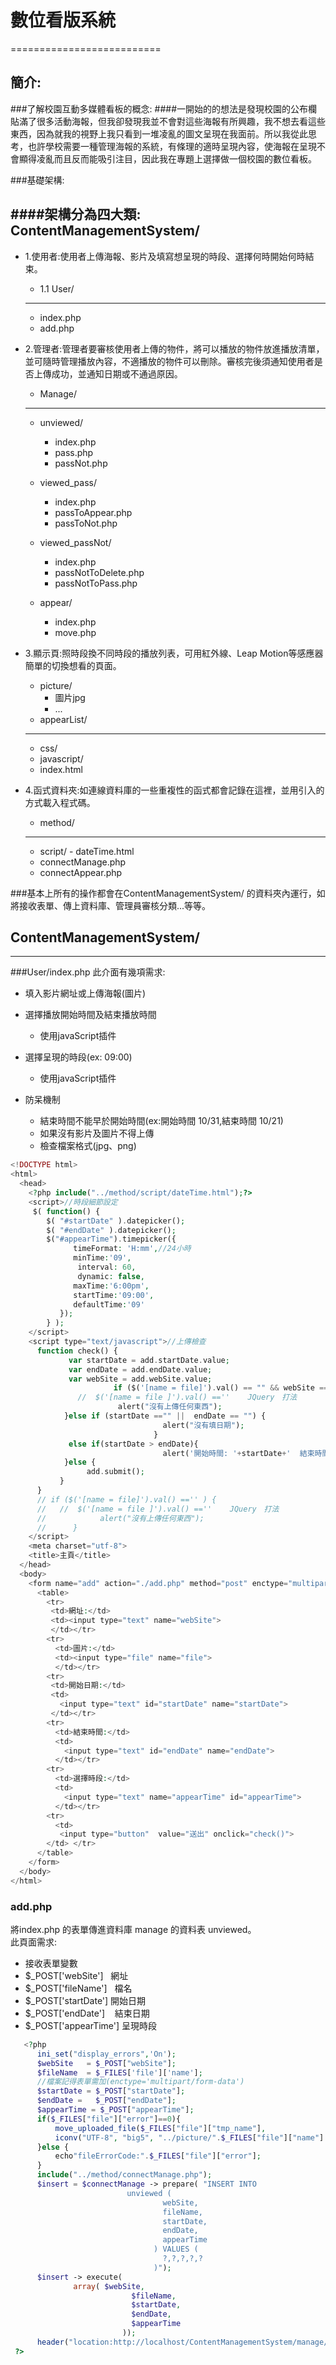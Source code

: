 # 數位看版系統
==========================
## 簡介:

###了解校園互動多媒體看板的概念:
####一開始的的想法是發現校園的公布欄貼滿了很多活動海報，但我卻發現我並不會對這些海報有所興趣，我不想去看這些東西，因為就我的視野上我只看到一堆凌亂的圖文呈現在我面前。所以我從此思考，也許學校需要一種管理海報的系統，有條理的適時呈現內容，使海報在呈現不會顯得凌亂而且反而能吸引注目，因此我在專題上選擇做一個校園的數位看板。

###基礎架構:

####架構分為四大類:
ContentManagementSystem/
----------------------------
- 1.使用者:使用者上傳海報、影片及填寫想呈現的時段、選擇何時開始何時結束。
  - 1.1 User/
  -----------
    - index.php
    - add.php

- 2.管理者:管理者要審核使用者上傳的物件，將可以播放的物件放進播放清單，並可隨時管理播放內容，不適播放的物件可以刪除。審核完後須通知使用者是否上傳成功，並通知日期或不通過原因。
  -	 Manage/
  ----------------
     -  unviewed/
     
        - index.php
        - pass.php
        - passNot.php
     -  viewed_pass/
        - index.php
        - passToAppear.php
        - passToNot.php
     -  viewed_passNot/
        - index.php
        - passNotToDelete.php
        - passNotToPass.php
     -  appear/
        - index.php
        - move.php

- 3.顯示頁:照時段換不同時段的播放列表，可用紅外線、Leap Motion等感應器簡單的切換想看的頁面。
  - picture/
    - 圖片jpg
    - ...
  - appearList/
  ---------------
    - css/
    - javascript/
    - index.html

- 4.函式資料夾:如連線資料庫的一些重複性的函式都會記錄在這裡，並用引入的方式載入程式碼。
  - method/
  --------------
    -  script/
      - dateTime.html
    - connectManage.php
    - connectAppear.php
    
###基本上所有的操作都會在ContentManagementSystem/ 的資料夾內運行，如將接收表單、傳上資料庫、管理員審核分類...等等。

## ContentManagementSystem/
-----------------------------------------------
###User/index.php
 此介面有幾項需求:
 
 - 填入影片網址或上傳海報(圖片)
 
 - 選擇播放開始時間及結束播放時間
   * 使用javaScript插件  
 - 選擇呈現的時段(ex: 09:00)
   * 使用javaScript插件
 - 防呆機制
    - 結束時間不能早於開始時間(ex:開始時間 10/31,結束時間 10/21)
    - 如果沒有影片及圖片不得上傳
    - 檢查檔案格式(jpg、png)
```php
<!DOCTYPE html>
<html>
  <head>
    <?php include("../method/script/dateTime.html");?>
    <script>//時段細節設定
     $( function() {
        $( "#startDate" ).datepicker();
        $( "#endDate" ).datepicker();
        $("#appearTime").timepicker({
              timeFormat: 'H:mm',//24小時
              minTime:'09',
               interval: 60,
               dynamic: false,
              maxTime:'6:00pm',
              startTime:'09:00',
              defaultTime:'09'
           });
        } );
    </script>
    <script type="text/javascript">//上傳檢查
      function check() {
             var startDate = add.startDate.value;
             var endDate = add.endDate.value;
             var webSite = add.webSite.value;
                       if ($('[name = file]').val() == "" && webSite == "" ) {
               //  $('[name = file ]').val() ==''    JQuery　打法
                        alert("沒有上傳任何東西");
            }else if (startDate =="" ||  endDate == "") {
                                  alert("沒有填日期");
                                }
             else if(startDate > endDate){
                                  alert('開始時間: '+startDate+'  結束時間:'+endDate+' 時間錯誤');
            }else {
                 add.submit();
           }
      }
      // if ($('[name = file]').val() =='' ) {
      //   //  $('[name = file ]').val() ==''    JQuery　打法
      //            alert("沒有上傳任何東西");
      //      }
    </script>
    <meta charset="utf-8">
    <title>主頁</title>
  </head>
  <body>
    <form name="add" action="./add.php" method="post" enctype="multipart/form-data">
      <table>
        <tr>
         <td>網址:</td>
         <td><input type="text" name="webSite">
         </td></tr>
        <tr>
          <td>圖片:</td>
          <td><input type="file" name="file">
          </td></tr>
        <tr>
         <td>開始日期:</td>
         <td>
           <input type="text" id="startDate" name="startDate">
         </td></tr>
        <tr>
          <td>結束時間:</td>
          <td>
            <input type="text" id="endDate" name="endDate">
          </td></tr>
        <tr>
          <td>選擇時段:</td>
          <td>
            <input type="text" name="appearTime" id="appearTime">
          </td></tr>
        <tr>
          <td>
           <input type="button"  value="送出" onclick="check()">
        </td> </tr>
      </table>
    </form>
  </body>
</html>
```

### add.php
  將index.php 的表單傳進資料庫 manage 的資料表 unviewed。  
  此頁面需求:
  
 - 接收表單變數
  - $_POST['webSite']    網址
  - $_POST['fileName']   檔名
  - $_POST['startDate']  開始日期  
  - $_POST['endDate']    結束日期  
  - $_POST['appearTime'] 呈現時段
  
  
```php
   <?php
      ini_set("display_errors",'On');
      $webSite   = $_POST["webSite"];
      $fileName  = $_FILES['file']['name'];
      //檔案記得表單需加(enctype='multipart/form-data')
      $startDate = $_POST["startDate"];
      $endDate =   $_POST["endDate"];
      $appearTime = $_POST["appearTime"];
      if($_FILES["file"]["error"]==0){
          move_uploaded_file($_FILES["file"]["tmp_name"],
          iconv("UTF-8", "big5", "../picture/".$_FILES["file"]["name"] ));//防止中文檔名亂碼
      }else {
          echo"fileErrorCode:".$_FILES["file"]["error"];
      }
      include("../method/connectManage.php");
      $insert = $connectManage -> prepare( "INSERT INTO
                          unviewed (
                                  webSite,
                                  fileName,
                                  startDate,
                                  endDate,
                                  appearTime
                                ) VALUES (
                                  ?,?,?,?,?
                                )");
      $insert -> execute(
              array( $webSite,
                           $fileName,
                           $startDate,
                           $endDate,
                           $appearTime
                         ));
      header("location:http://localhost/ContentManagementSystem/manage/unviewed/index.php");
 ?>
```

